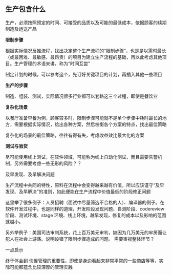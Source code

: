 ## 生产包含什么

生产，必须按照预定的时间、可接受的品质以及可能的最低成本，依据顾客的续期制造及运送产品

**限制步骤**

根据实际情况反推流程，找出决定整个生产流程的“限制步骤”，也是是以需时最长（或最困难、最敏感、最昂贵）的项目为建立生产流程的基础，再以此考虑其他项目。生产管理的术语来讲，称为“时间互尝”

制定计划的时候，可以参考这个，先订好关键项目的计划，再插入其他一些项目

**生产的步骤**

制造、组装、测试，实际情况很多行业都可以套路这三个过程，即使是餐饮业

**复杂化场景**

以餐厅准备早餐为例，顾客较多时，限制步骤可能就不是单个步骤中耗时最长的地方，需要根据实际情况，给出各种方案，然后权衡各个方案的特点，找出最佳策略

复杂化的场景的最佳策略，往往有得有失，考虑收益效比最大化的方案

**测试与验货**

尽可能使用线上测试，在软件领域，可能称为线上自动化测试，而且需要告警机制，另外需要考虑一些无形的风险？？

及早发现、及早解决问题

生产流程中共同的特性，原料在流程中会变得越来越有价值，所以应该谨守“及早发现、及早解决”的准则，如此便能在生产流程中价值最低的阶段修正问题

这里举了很多例子：人员招聘（面试中尽量筛选不合格的人）、编译器的例子。在软件开发过程中，也是同样的道理，开发阶段发现问题、自测阶段、codereview阶段、测试环境、stage 环境、线上环境，越早发现，修复的成本以及影响的范围就越小。

另外举例子：美国司法审判系统，花上百万美元审判，缺因为几万美元的牢房而让犯人在社会上游荡。说明设错了限制步骤造成的问题。 需要审视整体环节？

一点启示

终于体会到 快餐管理的重要性，即使是身边看起来非常平常的一些商店等等，实际可能都蕴含比较深厚的管理实践
